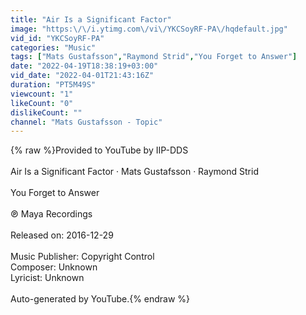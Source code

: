 ```yaml
---
title: "Air Is a Significant Factor"
image: "https:\/\/i.ytimg.com\/vi\/YKCSoyRF-PA\/hqdefault.jpg"
vid_id: "YKCSoyRF-PA"
categories: "Music"
tags: ["Mats Gustafsson","Raymond Strid","You Forget to Answer"]
date: "2022-04-19T18:38:19+03:00"
vid_date: "2022-04-01T21:43:16Z"
duration: "PT5M49S"
viewcount: "1"
likeCount: "0"
dislikeCount: ""
channel: "Mats Gustafsson - Topic"
---
```

{% raw %}Provided to YouTube by IIP-DDS<br /><br />Air Is a Significant Factor · Mats Gustafsson · Raymond Strid<br /><br />You Forget to Answer<br /><br />℗ Maya Recordings<br /><br />Released on: 2016-12-29<br /><br />Music  Publisher: Copyright Control<br />Composer: Unknown<br />Lyricist: Unknown<br /><br />Auto-generated by YouTube.{% endraw %}
